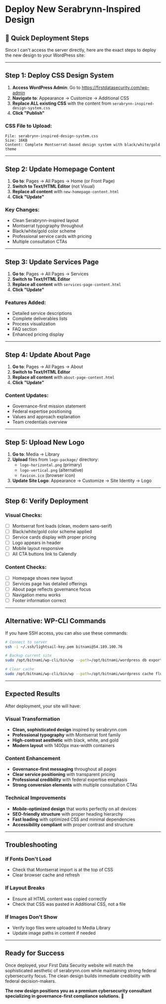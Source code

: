 # Deploy New Serabrynn-Inspired Design

## 🚀 **Quick Deployment Steps**

Since I can't access the server directly, here are the exact steps to deploy the new design to your WordPress site:

---

## **Step 1: Deploy CSS Design System**

1. **Access WordPress Admin**: Go to https://firstdatasecurity.com/wp-admin
2. **Navigate to**: Appearance → Customize → Additional CSS
3. **Replace ALL existing CSS** with the content from `serabrynn-inspired-design-system.css`
4. **Click "Publish"**

### CSS File to Upload:
```
File: serabrynn-inspired-design-system.css
Size: 16KB
Content: Complete Montserrat-based design system with black/white/gold theme
```

---

## **Step 2: Update Homepage Content**

1. **Go to**: Pages → All Pages → Home (or Front Page)
2. **Switch to Text/HTML Editor** (not Visual)
3. **Replace all content** with `new-homepage-content.html`
4. **Click "Update"**

### Key Changes:
- Clean Serabrynn-inspired layout
- Montserrat typography throughout
- Black/white/gold color scheme
- Professional service cards with pricing
- Multiple consultation CTAs

---

## **Step 3: Update Services Page**

1. **Go to**: Pages → All Pages → Services
2. **Switch to Text/HTML Editor**
3. **Replace all content** with `services-page-content.html`
4. **Click "Update"**

### Features Added:
- Detailed service descriptions
- Complete deliverables lists
- Process visualization
- FAQ section
- Enhanced pricing display

---

## **Step 4: Update About Page**

1. **Go to**: Pages → All Pages → About
2. **Switch to Text/HTML Editor**
3. **Replace all content** with `about-page-content.html`
4. **Click "Update"**

### Content Updates:
- Governance-first mission statement
- Federal expertise positioning
- Values and approach explanation
- Team credentials overview

---

## **Step 5: Upload New Logo**

1. **Go to**: Media → Library
2. **Upload** files from `logo-package/` directory:
   - `logo-horizontal.png` (primary)
   - `logo-vertical.png` (alternative)
   - `favicon.ico` (browser icon)
3. **Update Site Logo**: Appearance → Customize → Site Identity → Logo

---

## **Step 6: Verify Deployment**

### Visual Checks:
- [ ] Montserrat font loads (clean, modern sans-serif)
- [ ] Black/white/gold color scheme applied
- [ ] Service cards display with proper pricing
- [ ] Logo appears in header
- [ ] Mobile layout responsive
- [ ] All CTA buttons link to Calendly

### Content Checks:
- [ ] Homepage shows new layout
- [ ] Services page has detailed offerings
- [ ] About page reflects governance focus
- [ ] Navigation menu works
- [ ] Footer information correct

---

## **Alternative: WP-CLI Commands**

If you have SSH access, you can also use these commands:

```bash
# Connect to server
ssh -i ~/.ssh/lightsail-key.pem bitnami@54.189.100.76

# Backup current site
sudo /opt/bitnami/wp-cli/bin/wp --path=/opt/bitnami/wordpress db export backup-before-redesign.sql --allow-root

# Clear cache
sudo /opt/bitnami/wp-cli/bin/wp --path=/opt/bitnami/wordpress cache flush --allow-root
```

---

## **Expected Results**

After deployment, your site will have:

### **Visual Transformation**
- **Clean, sophisticated design** inspired by serabrynn.com
- **Professional typography** with Montserrat font family
- **High-contrast aesthetic** with black, white, and gold
- **Modern layout** with 1400px max-width containers

### **Content Enhancement**
- **Governance-first messaging** throughout all pages
- **Clear service positioning** with transparent pricing
- **Professional credibility** with federal expertise emphasis
- **Strong conversion elements** with multiple consultation CTAs

### **Technical Improvements**
- **Mobile-optimized design** that works perfectly on all devices
- **SEO-friendly structure** with proper heading hierarchy
- **Fast loading** with optimized CSS and minimal dependencies
- **Accessibility compliant** with proper contrast and structure

---

## **Troubleshooting**

### **If Fonts Don't Load**
- Check that Montserrat import is at the top of CSS
- Clear browser cache and refresh

### **If Layout Breaks**
- Ensure all HTML content was copied correctly
- Check that CSS was pasted in Additional CSS, not a file

### **If Images Don't Show**
- Verify logo files were uploaded to Media Library
- Update image paths in content if needed

---

## **Ready for Success**

Once deployed, your First Data Security website will match the sophisticated aesthetic of serabrynn.com while maintaining strong federal cybersecurity focus. The clean design builds immediate credibility with federal decision-makers.

**The new design positions you as a premium cybersecurity consultant specializing in governance-first compliance solutions.** 🎯